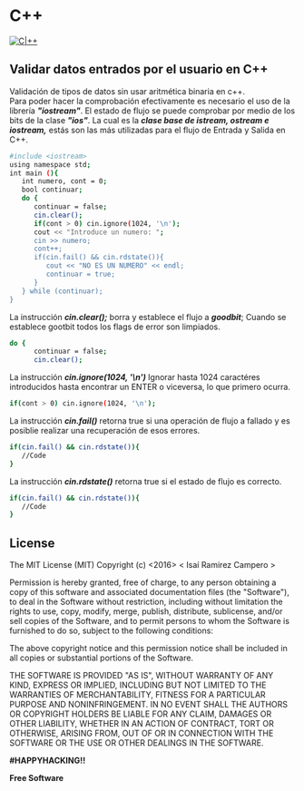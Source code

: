 # C++
[![C|++](http://www.accelerance.com/hs-fs/hubfs/Technology_logos/c_logo.png?t=1476454969933&width=50&name=c_logo.png)](https://soterramirez.blogspot.mx/)

Validar datos entrados por el usuario en C++
---
Validación de tipos de datos sin usar aritmética binaria en c++.  
Para poder hacer la comprobación efectivamente es necesario el uso de la librería ***"iostream"***. El estado de flujo se puede comprobar por medio de los bits de la clase ***"ios"***. La cual es la  ***clase base de istream, ostream e iostream,*** estás son las más utilizadas para el flujo de Entrada y Salida en C++.

```sh
#include <iostream>
using namespace std;
int main (){
   int numero, cont = 0;
   bool continuar;
   do {
      continuar = false;
      cin.clear();
      if(cont > 0) cin.ignore(1024, '\n');
      cout << "Introduce un numero: ";
      cin >> numero;
      cont++;
      if(cin.fail() && cin.rdstate()){
         cout << "NO ES UN NUMERO" << endl;
         continuar = true;
      }
   } while (continuar);
}
```

La instrucción ***cin.clear();*** borra y establece el flujo a ***goodbit***; Cuando se establece gootbit todos los flags de error son limpiados.
```sh
do {
      continuar = false;
      cin.clear();
```
La instrucción ***cin.ignore(1024, '\n')*** Ignorar hasta 1024 caractéres introducidos hasta encontrar un ENTER o viceversa, lo que primero ocurra.  
```sh
if(cont > 0) cin.ignore(1024, '\n');
```
La instrucción ***cin.fail()*** retorna true si una operación de flujo a fallado y es posiblie realizar una recuperación de esos errores.
```sh
if(cin.fail() && cin.rdstate()){
   //Code
}
```
La instrucción ***cin.rdstate()*** retorna true si el estado de flujo es correcto.
```sh
if(cin.fail() && cin.rdstate()){
   //Code
}
```


License
----
The MIT License (MIT)
Copyright (c) <2016> < Isaí Ramirez Campero >

Permission is hereby granted, free of charge, to any person obtaining a copy of this software and associated documentation files (the "Software"), to deal in the Software without restriction, including without limitation the rights to use, copy, modify, merge, publish, distribute, sublicense, and/or sell copies of the Software, and to permit persons to whom the Software is furnished to do so, subject to the following conditions:

The above copyright notice and this permission notice shall be included in all copies or substantial portions of the Software.

THE SOFTWARE IS PROVIDED "AS IS", WITHOUT WARRANTY OF ANY KIND, EXPRESS OR IMPLIED, INCLUDING BUT NOT LIMITED TO THE WARRANTIES OF MERCHANTABILITY, FITNESS FOR A PARTICULAR PURPOSE AND NONINFRINGEMENT. IN NO EVENT SHALL THE AUTHORS OR COPYRIGHT HOLDERS BE LIABLE FOR ANY CLAIM, DAMAGES OR OTHER LIABILITY, WHETHER IN AN ACTION OF CONTRACT, TORT OR OTHERWISE, ARISING FROM, OUT OF OR IN CONNECTION WITH THE SOFTWARE OR THE USE OR OTHER DEALINGS IN THE SOFTWARE.


**#HAPPYHACKING!!**

**Free Software**